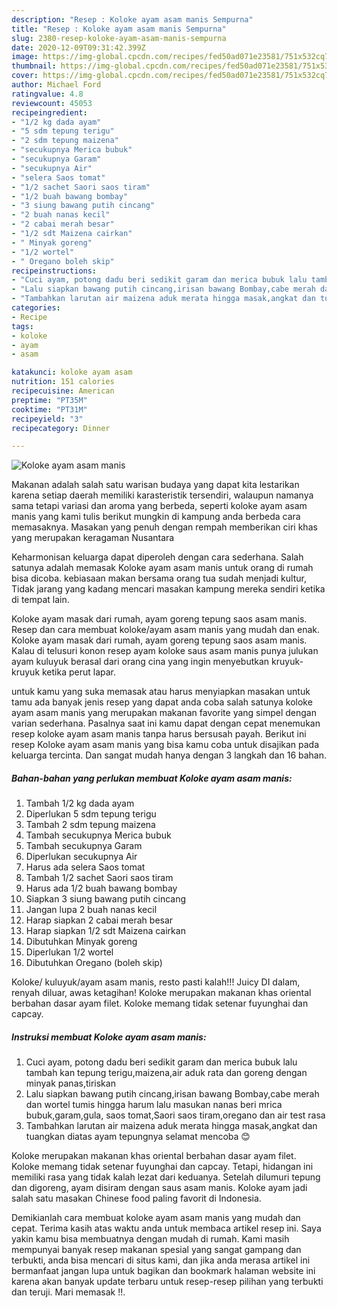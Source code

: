 ```yaml
---
description: "Resep : Koloke ayam asam manis Sempurna"
title: "Resep : Koloke ayam asam manis Sempurna"
slug: 2380-resep-koloke-ayam-asam-manis-sempurna
date: 2020-12-09T09:31:42.399Z
image: https://img-global.cpcdn.com/recipes/fed50ad071e23581/751x532cq70/koloke-ayam-asam-manis-foto-resep-utama.jpg
thumbnail: https://img-global.cpcdn.com/recipes/fed50ad071e23581/751x532cq70/koloke-ayam-asam-manis-foto-resep-utama.jpg
cover: https://img-global.cpcdn.com/recipes/fed50ad071e23581/751x532cq70/koloke-ayam-asam-manis-foto-resep-utama.jpg
author: Michael Ford
ratingvalue: 4.8
reviewcount: 45053
recipeingredient:
- "1/2 kg dada ayam"
- "5 sdm tepung terigu"
- "2 sdm tepung maizena"
- "secukupnya Merica bubuk"
- "secukupnya Garam"
- "secukupnya Air"
- "selera Saos tomat"
- "1/2 sachet Saori saos tiram"
- "1/2 buah bawang bombay"
- "3 siung bawang putih cincang"
- "2 buah nanas kecil"
- "2 cabai merah besar"
- "1/2 sdt Maizena cairkan"
- " Minyak goreng"
- "1/2 wortel"
- " Oregano boleh skip"
recipeinstructions:
- "Cuci ayam, potong dadu beri sedikit garam dan merica bubuk lalu tambah kan tepung terigu,maizena,air aduk rata dan goreng dengan minyak panas,tiriskan"
- "Lalu siapkan bawang putih cincang,irisan bawang Bombay,cabe merah dan wortel tumis hingga harum lalu masukan nanas beri mrica bubuk,garam,gula, saos tomat,Saori saos tiram,oregano dan air test rasa"
- "Tambahkan larutan air maizena aduk merata hingga masak,angkat dan tuangkan diatas ayam tepungnya selamat mencoba 😊"
categories:
- Recipe
tags:
- koloke
- ayam
- asam

katakunci: koloke ayam asam 
nutrition: 151 calories
recipecuisine: American
preptime: "PT35M"
cooktime: "PT31M"
recipeyield: "3"
recipecategory: Dinner

---
```



![Koloke ayam asam manis](https://img-global.cpcdn.com/recipes/fed50ad071e23581/751x532cq70/koloke-ayam-asam-manis-foto-resep-utama.jpg)

Makanan adalah salah satu warisan budaya yang dapat kita lestarikan karena setiap daerah memiliki karasteristik tersendiri, walaupun namanya sama tetapi variasi dan aroma yang berbeda, seperti koloke ayam asam manis yang kami tulis berikut mungkin di kampung anda berbeda cara memasaknya. Masakan yang penuh dengan rempah memberikan ciri khas yang merupakan keragaman Nusantara

Keharmonisan keluarga dapat diperoleh dengan cara sederhana. Salah satunya adalah memasak Koloke ayam asam manis untuk orang di rumah bisa dicoba. kebiasaan makan bersama orang tua sudah menjadi kultur, Tidak jarang yang kadang mencari masakan kampung mereka sendiri ketika di tempat lain.

Koloke ayam masak dari rumah, ayam goreng tepung saos asam manis. Resep dan cara membuat koloke/ayam asam manis yang mudah dan enak. Koloke ayam masak dari rumah, ayam goreng tepung saos asam manis. Kalau di telusuri konon resep ayam koloke saus asam manis punya julukan ayam kuluyuk berasal dari orang cina yang ingin menyebutkan kruyuk-kruyuk ketika perut lapar.

untuk kamu yang suka memasak atau harus menyiapkan masakan untuk tamu ada banyak jenis resep yang dapat anda coba salah satunya koloke ayam asam manis yang merupakan makanan favorite yang simpel dengan varian sederhana. Pasalnya saat ini kamu dapat dengan cepat menemukan resep koloke ayam asam manis tanpa harus bersusah payah.
Berikut ini resep Koloke ayam asam manis yang bisa kamu coba untuk disajikan pada keluarga tercinta. Dan sangat mudah hanya dengan 3 langkah dan 16 bahan.


<!--inarticleads1-->

##### Bahan-bahan yang perlukan membuat Koloke ayam asam manis:

1. Tambah 1/2 kg dada ayam
1. Diperlukan 5 sdm tepung terigu
1. Tambah 2 sdm tepung maizena
1. Tambah secukupnya Merica bubuk
1. Tambah secukupnya Garam
1. Diperlukan secukupnya Air
1. Harus ada selera Saos tomat
1. Tambah 1/2 sachet Saori saos tiram
1. Harus ada 1/2 buah bawang bombay
1. Siapkan 3 siung bawang putih cincang
1. Jangan lupa 2 buah nanas kecil
1. Harap siapkan 2 cabai merah besar
1. Harap siapkan 1/2 sdt Maizena cairkan
1. Dibutuhkan  Minyak goreng
1. Diperlukan 1/2 wortel
1. Dibutuhkan  Oregano (boleh skip)


Koloke/ kuluyuk/ayam asam manis, resto pasti kalah!!! Juicy DI dalam, renyah diluar, awas ketagihan! Koloke merupakan makanan khas oriental berbahan dasar ayam filet. Koloke memang tidak setenar fuyunghai dan capcay. 

<!--inarticleads2-->

##### Instruksi membuat  Koloke ayam asam manis:

1. Cuci ayam, potong dadu beri sedikit garam dan merica bubuk lalu tambah kan tepung terigu,maizena,air aduk rata dan goreng dengan minyak panas,tiriskan
1. Lalu siapkan bawang putih cincang,irisan bawang Bombay,cabe merah dan wortel tumis hingga harum lalu masukan nanas beri mrica bubuk,garam,gula, saos tomat,Saori saos tiram,oregano dan air test rasa
1. Tambahkan larutan air maizena aduk merata hingga masak,angkat dan tuangkan diatas ayam tepungnya selamat mencoba 😊


Koloke merupakan makanan khas oriental berbahan dasar ayam filet. Koloke memang tidak setenar fuyunghai dan capcay. Tetapi, hidangan ini memiliki rasa yang tidak kalah lezat dari keduanya. Setelah dilumuri tepung dan digoreng, ayam disiram dengan saus asam manis. Koloke ayam jadi salah satu masakan Chinese food paling favorit di Indonesia. 

Demikianlah cara membuat koloke ayam asam manis yang mudah dan cepat. Terima kasih atas waktu anda untuk membaca artikel resep ini. Saya yakin kamu bisa membuatnya dengan mudah di rumah. Kami masih mempunyai banyak resep makanan spesial yang sangat gampang dan terbukti, anda bisa mencari di situs kami, dan jika anda merasa artikel ini bermanfaat jangan lupa untuk bagikan dan bookmark halaman website ini karena akan banyak update terbaru untuk resep-resep pilihan yang terbukti dan teruji. Mari memasak !!. 
